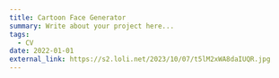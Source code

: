 ```yaml
---
title: Cartoon Face Generator
summary: Write about your project here...
tags:
  - CV
date: 2022-01-01
external_link: https://s2.loli.net/2023/10/07/t5lM2xWA8daIUQR.jpg
---
```

